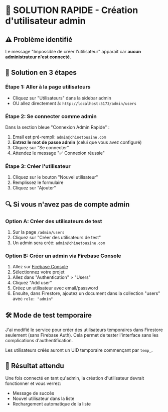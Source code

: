 # 🔧 SOLUTION RAPIDE - Création d'utilisateur admin

## ⚠️ Problème identifié
Le message "Impossible de créer l'utilisateur" apparaît car **aucun administrateur n'est connecté**.

## 🚀 Solution en 3 étapes

### Étape 1: Aller à la page utilisateurs
- Cliquez sur "Utilisateurs" dans la sidebar admin
- OU allez directement à: `http://localhost:5173/admin/users`

### Étape 2: Se connecter comme admin
Dans la section bleue "Connexion Admin Rapide" :
1. Email est pré-rempli: `admin@chinetousine.com`
2. **Entrez le mot de passe admin** (celui que vous avez configuré)
3. Cliquez sur "Se connecter"
4. Attendez le message "✅ Connexion réussie"

### Étape 3: Créer l'utilisateur
1. Cliquez sur le bouton "Nouvel utilisateur"
2. Remplissez le formulaire
3. Cliquez sur "Ajouter"

## 🔍 Si vous n'avez pas de compte admin

### Option A: Créer des utilisateurs de test
1. Sur la page `/admin/users`
2. Cliquez sur "Créer des utilisateurs de test"
3. Un admin sera créé: `admin@chinetousine.com`

### Option B: Créer un admin via Firebase Console
1. Allez sur [Firebase Console](https://console.firebase.google.com)
2. Sélectionnez votre projet
3. Allez dans "Authentication" > "Users"
4. Cliquez "Add user"
5. Créez un utilisateur avec email/password
6. Ensuite, dans Firestore, ajoutez un document dans la collection "users" avec `role: "admin"`

## 🛠️ Mode de test temporaire
J'ai modifié le service pour créer des utilisateurs temporaires dans Firestore seulement (sans Firebase Auth). Cela permet de tester l'interface sans les complications d'authentification.

Les utilisateurs créés auront un UID temporaire commençant par `temp_`.

## 🎯 Résultat attendu
Une fois connecté en tant qu'admin, la création d'utilisateur devrait fonctionner et vous verrez:
- Message de succès
- Nouvel utilisateur dans la liste
- Rechargement automatique de la liste
